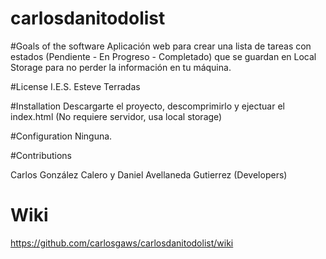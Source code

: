 # carlosdanitodolist

#Goals of the software
Aplicación web para crear una lista de tareas con estados (Pendiente - En Progreso - Completado) que se guardan en Local Storage para no perder la información en tu máquina.

#License
I.E.S. Esteve Terradas

#Installation
Descargarte el proyecto, descomprimirlo y ejectuar el index.html (No requiere servidor, usa local storage)

#Configuration
Ninguna.

#Contributions

Carlos González Calero y Daniel Avellaneda Gutierrez (Developers)

# Wiki
https://github.com/carlosgaws/carlosdanitodolist/wiki
